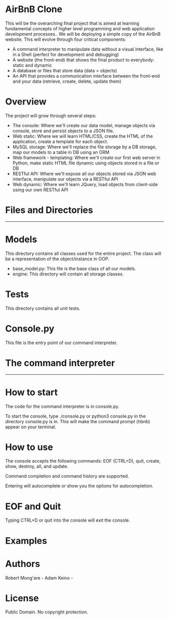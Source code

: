 # AirBnB Clone
This will be the overarching final project that is aimed at learning fundamental concepts of higher level programming and web application development processes..
We will be deploying a simple copy of the AirBnB website. This will evolve through four critical components:
- A command interpreter to manipulate data without a visual interface, like in a Shell (perfect for development and debugging)
- A website (the front-end) that shows the final product to everybody: static and dynamic
- A database or files that store data (data = objects)
- An API that provides a communication interface between the front-end and your data (retrieve, create, delete, update them)

# Overview
The project will grow through several steps:
- The console: Where we'll create our data model, manage objects via console, store and persist objects to a JSON file.
- Web static: Where we will learn HTML/CSS, create the HTML of the application, create a template for each object.
- MySQL storage: Where we'll replace the file storage by a DB storage, map our models to a table in DB using an ORM
- Web framework - templating: Where we'll create our first web server in Python, make static HTML file dynamic using objects stored in a file or DB
- RESTful API: Where we'll expose all our objects stored via JSON web interface, manipulate our objects via a RESTful API
- Web dynamic: Where we'll learn JQuery, load objects from client-side using our own RESTful API

# Files and Directories
---------------------
# Models
This directory contains all classes used for the entire project. The class will be a representation of the object/instance in OOP.

- base_model.py: This file is the base class of all our models.
- engine: This directory will contain all storage classes. 

# Tests
This directory contains all unit tests.

# Console.py
This file is the entry point of our command interpreter.


# The command interpreter
---------------------------
# How to start
The code for the command interpreter is in console.py.

To start the console, type ./console.py or python3 console.py in the directory console.py is in. This will make the command prompt (hbnb) appear on your terminal.
# How to use
The console accepts the following commands: EOF (CTRL+D), quit, create, show, destroy, all, and update.

Command completion and command history are supported.

Entering <TAB> will autocomplete or show you the options for autocompletion.

# EOF and Quit
Typing CTRL+D or quit into the console will exit the console.

# Examples

# Authors
Robert Mong'are - 
Adam Keino -

# License
Public Domain. No copyright protection. 
